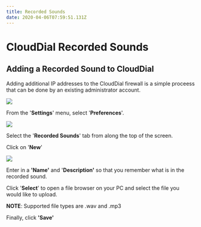 ```yaml
---
title: Recorded Sounds
date: 2020-04-06T07:59:51.131Z
---
```

# CloudDial Recorded Sounds

## Adding a Recorded Sound to CloudDial

Adding additional IP addresses to the CloudDial firewall is a simple proceess that can be done by an existing administrator account.

![](/images/clouddial-customagent-1.png)

From the '**Settings**' menu, select '**Preferences**'.

![](/images/recorded-sounds-cd.png)

Select the '**Recorded Sounds**' tab from along the top of the screen.

Click on '**New**'

![](/images/add-new-recording.png)

Enter in a **'Name'** and '**Description'** so that you remember what is in the recorded sound.

Click '**Select**' to open a file browser on your PC and select the file you would like to upload.

**NOTE**: Supported file types are .wav and .mp3

Finally, click **'Save'**